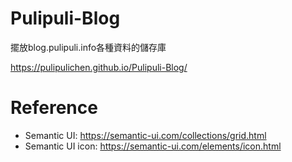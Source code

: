 # Pulipuli-Blog
擺放blog.pulipuli.info各種資料的儲存庫

https://pulipulichen.github.io/Pulipuli-Blog/

# Reference
- Semantic UI: https://semantic-ui.com/collections/grid.html
- Semantic UI icon: https://semantic-ui.com/elements/icon.html